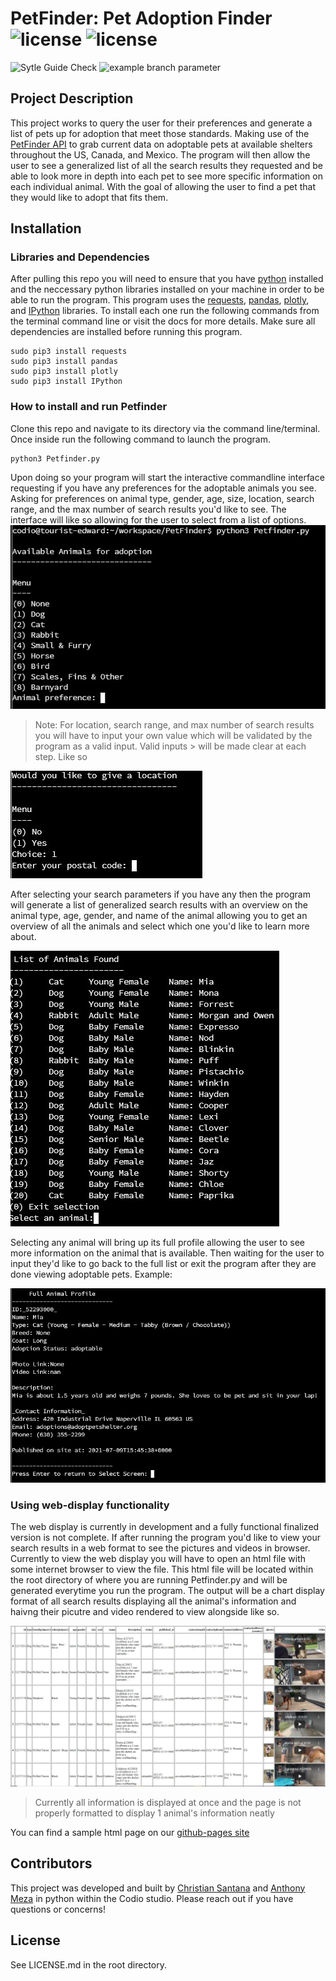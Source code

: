 # PetFinder: Pet Adoption Finder ![license](https://img.shields.io/static/v1?label=license&message=MIT&color=red) ![license](https://img.shields.io/static/v1?label=Python&message=3.6.9&color=yellow&labelColor=blue)
![Sytle Guide Check](https://github.com/csantana1121/PetFinder/actions/workflows/github-style-checker.yaml/badge.svg) ![example branch parameter](https://github.com/csantana1121/PetFinder/actions/workflows/github-petfinder-tests.yaml/badge.svg)

## Project Description

This project works to query the user for their preferences and generate a list of pets up for adoption that meet those standards. Making use of the [PetFinder API](https://www.petfinder.com/developers/v2/docs/) to grab current data on adoptable pets at available shelters throughout the US, Canada, and Mexico. The program will then allow the user to see a generalized list of all the search results they requested and be able to look more in depth into each pet to see more specific information on each individual animal. With the goal of allowing the user to find a pet that they would like to adopt that fits them.

## Installation
### Libraries and Dependencies
After pulling this repo you will need to ensure that you have [python](https://www.python.org/downloads/) installed and the neccessary python libraries installed on your machine in order to be able to run the program. This program uses the [requests](https://docs.python-requests.org/en/master/), [pandas](https://pandas.pydata.org/), [plotly](https://plotly.com/python/), and [IPython](https://ipython.readthedocs.io/en/stable/index.html) libraries. To install each one run the following commands from the terminal command line or visit the docs for more details. Make sure all dependencies are installed before running this program.
```
sudo pip3 install requests
sudo pip3 install pandas
sudo pip3 install plotly
sudo pip3 install IPython
```
### How to install and run Petfinder
Clone this repo and navigate to its directory via the command line/terminal. Once inside run the following command to launch the program.
```
python3 Petfinder.py
```
Upon doing so your program will start the interactive commandline interface requesting if you have any preferences for the adoptable animals you see. Asking for preferences on animal type, gender, age, size, location, search range, and the max number of search results you'd like to see. The interface will like so allowing for the user to select from a list of options.
![Available Animals](https://github.com/csantana1121/PetFinder/blob/master/data/images/Petfinderstartup.jpg?raw=true)
> Note: For location, search range, and max number of search results you will have to input your own value which will be validated by the program as a valid input. Valid inputs > will be made clear at each step. Like so
> 
![Location](https://github.com/csantana1121/PetFinder/blob/master/data/images/Petfinderpostalcode.jpg?raw=true)

After selecting your search parameters if you have any then the program will generate a list of generalized search results with an overview on the animal type, age, gender, and name of the animal allowing you to get an overview of all the animals and select which one you'd like to learn more about. 

![Overview](https://github.com/csantana1121/PetFinder/blob/master/data/images/Petfinderoverview.jpg?raw=true)

Selecting any animal will bring up its full profile allowing the user to see more information on the animal that is available. Then waiting for the user to input they'd like to go back to the full list or exit the program after they are done viewing adoptable pets. Example:

![Profile](https://github.com/csantana1121/PetFinder/blob/master/data/images/Petfinderprofile.jpg?raw=true)

### Using web-display functionality

The web display is currently in development and a fully functional finalized version is not complete. If after running the program you'd like to view your search results in a web format to see the pictures and videos in browser. Currently to view the web display you will have to open an html file with some internet browser to view the file. This html file will be located within the root directory of where you are running Petfinder.py and will be generated everytime you run the program. The output will be a chart display format of all search results displaying all the animal's information and haivng their picutre and video rendered to view alongside like so.

![Web-dispay](https://github.com/csantana1121/PetFinder/blob/master/data/images/Petfinderhtml.jpg?raw=true)
> Currently all information is displayed at once and the page is not properly formatted to display 1 animal's information neatly

You can find a sample html page on our [github-pages site](https://csantana1121.github.io/PetFinder/webpage.html)
## Contributors
This project was developed and built by [Christian Santana](https://github.com/csantana1121) and [Anthony Meza](https://github.com/abmeza) in python within the Codio studio. Please reach out if you have questions or concerns!
## License
See LICENSE.md in the root directory.
